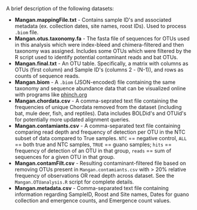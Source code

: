 A brief description of the following datasets:

- **Mangan.mappingFile.txt** - Contains sample ID's and associated metadata (ex. collection dates, site names, roost IDs). Used to process `.biom` file.
- **Mangan.otus.taxonomy.fa** - The fasta file of sequences for OTUs used in this analysis which were index-bleed and chimera-filtered and then taxonomy was assigned. Includes some OTUs which were filtered by the R script used to identify potential contaminant reads and bat OTUs.
- **Mangan.final.txt** - An OTU table. Specifically, a matrix with columns as OTUs (first column) and Sample ID's (columns 2 - (N-1)), and rows as counts of sequence reads.
- **Mangan.biom** - A `.biom` (JSON-encoded) file containing the same taxonomy and sequence abundance data that can be visualized online with programs like [phinch.org](phinch.org)
- **Mangan.chordata.csv** - A comma-seprated text file containing the frequencies of unique Chordata removed from the dataset (including bat, mule deer, fish, and reptiles). Data includes BOLDid's and OTUid's for potentially more updated alignment queries.
- **Mangan.contamiants.csv** - A comma-separated text file containing comparing read depth and frequency of detection per OTU in the NTC subset of data compared to True samples. `NTC` == negative control, `ALL` == both true and NTC samples, `TRUE` == guano samples; `hits` == frequency of detection of an OTU in that group, `reads` == sum of sequences for a given OTU in that group.
- **Mangan.contamFilt.csv** - Resulting contaminant-filtered file based on removing OTUs present in `Mangan.contamiants.csv` with > 20% relative frequency of observations OR read depth across dataset. See the `Mangan.OTUanalysis.R` script for complete details.
- **Mangan.metadata.csv** - Comma-separated text file containing information regarding SampleID, Roost and Site names, Dates for guano collection and emergence counts, and Emergence count values.
